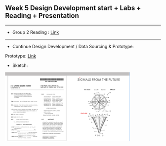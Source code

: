 ## Week 5 Design Development start + Labs + Reading + Presentation
---
* Group 2 Reading : [Link](https://www.propublica.org/article/machine-bias-risk-assessments-in-criminal-sentencing)
---
* Continue Design Development / Data Sourcing & Prototype: 

Prototype: [Link](https://xd.adobe.com/view/674d5437-8b96-4933-b02e-c0ab4730a77d-321e/)
* Sketch:
<img src="https://github.com/leeallennyc/thesis/blob/main/week5/Prototype_sketch_3.2.21.png" alt="concept" title="prototype" width=80% height=80% />


